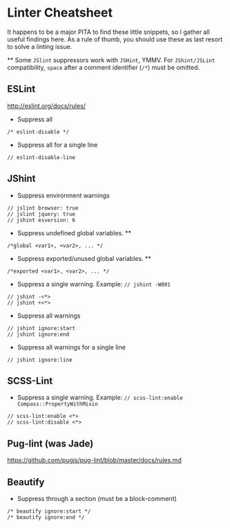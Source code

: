 # Linter Cheatsheet

It happens to be a major PITA to find these little snippets, so I gather all useful findings here. As a rule of thumb, you should use these as last resort to solve a linting issue.

** Some `JSlint` suppressors work with `JSHint`, YMMV. For `JShint/JSLint` compatibility, `space` after a comment identifier (`/*`) must be omitted.

## ESLint

<http://eslint.org/docs/rules/>

- Suppress all

```
/* eslint-disable */
```
- Suppress all for a single line

```
// eslint-disable-line
```

## JShint

- Suppress environment warnings

```
// jslint browser: true
// jslint jquery: true
// jshint esversion: 6
```

- Suppress undefined global variables. **

```
/*global <var1>, <var2>, ... */
```

- Suppress exported/unused global variables. **

```
/*exported <var1>, <var2>, ... */
```

- Suppress a single warning. Example: `// jshint -W001`

```
// jshint -<*>
// jshint +<*>
```

- Suppress all warnings

```
// jshint ignore:start
// jshint ignore:end
```

- Suppress all warnings for a single line

```
// jshint ignore:line
```

## SCSS-Lint

- Suppress a single warning. Example: `// scss-lint:enable Compass::PropertyWithMixin`

```
// scss-lint:enable <*>
// scss-lint:disable <*>
```

## Pug-lint (was Jade)

<https://github.com/pugjs/pug-lint/blob/master/docs/rules.md>

## Beautify

- Suppress through a section (must be a block-comment)

```
/* beautify ignore:start */
/* beautify ignore:end */
```
